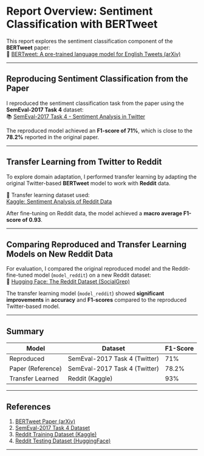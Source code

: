 # Report Overview: Sentiment Classification with BERTweet

This report explores the sentiment classification component of the **BERTweet** paper:  
📄 [BERTweet: A pre-trained language model for English Tweets (arXiv)](https://arxiv.org/abs/2005.10200)

---

## Reproducing Sentiment Classification from the Paper

I reproduced the sentiment classification task from the paper using the **SemEval-2017 Task 4** dataset:  
📚 [SemEval-2017 Task 4 - Sentiment Analysis in Twitter](https://alt.qcri.org/semeval2017/task4/)

The reproduced model achieved an **F1-score of 71%**, which is close to the **78.2%** reported in the original paper.

---

## Transfer Learning from Twitter to Reddit

To explore domain adaptation, I performed transfer learning by adapting the original Twitter-based **BERTweet** model to work with **Reddit** data.

🔄 Transfer learning dataset used:  
[Kaggle: Sentiment Analysis of Reddit Data](https://www.kaggle.com/code/amarsharma768/sentiment-analysis-of-reddit-data)

After fine-tuning on Reddit data, the model achieved a **macro average F1-score of 0.93**.

---

## Comparing Reproduced and Transfer Learning Models on New Reddit Data

For evaluation, I compared the original reproduced model and the Reddit-fine-tuned model (`model_reddit`) on a new Reddit dataset:  
🧪 [Hugging Face: The Reddit Dataset (SocialGrep)](https://huggingface.co/datasets/SocialGrep/the-reddit-dataset-dataset)

The transfer learning model (`model_reddit`) showed **significant improvements** in **accuracy** and **F1-scores** compared to the reproduced Twitter-based model.

---

## Summary

| Model            | Dataset                        | F1-Score |
|------------------|--------------------------------|----------|
| Reproduced       | SemEval-2017 Task 4 (Twitter)  | 71%      |
| Paper (Reference)| SemEval-2017 Task 4 (Twitter)  | 78.2%    |
| Transfer Learned | Reddit (Kaggle)                | 93%      |

---

## References

1. [BERTweet Paper (arXiv)](https://arxiv.org/abs/2005.10200)  
2. [SemEval-2017 Task 4 Dataset](https://alt.qcri.org/semeval2017/task4/)  
3. [Reddit Training Dataset (Kaggle)](https://www.kaggle.com/code/amarsharma768/sentiment-analysis-of-reddit-data)  
4. [Reddit Testing Dataset (HuggingFace)](https://huggingface.co/datasets/SocialGrep/the-reddit-dataset-dataset)

---